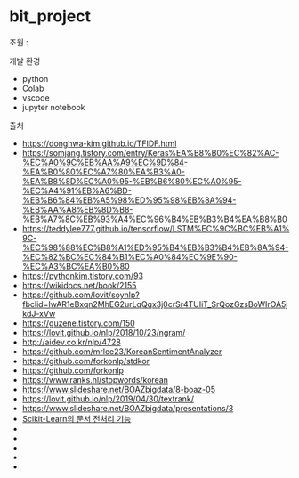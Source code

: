 # bit_project
조원 :

개발 환경
- python
- Colab
- vscode
- jupyter notebook


출처
- https://donghwa-kim.github.io/TFIDF.html
- https://somjang.tistory.com/entry/Keras%EA%B8%B0%EC%82%AC-%EC%A0%9C%EB%AA%A9%EC%9D%84-%EA%B0%80%EC%A7%80%EA%B3%A0-%EA%B8%8D%EC%A0%95-%EB%B6%80%EC%A0%95-%EC%A4%91%EB%A6%BD-%EB%B6%84%EB%A5%98%ED%95%98%EB%8A%94-%EB%AA%A8%EB%8D%B8-%EB%A7%8C%EB%93%A4%EC%96%B4%EB%B3%B4%EA%B8%B0
- https://teddylee777.github.io/tensorflow/LSTM%EC%9C%BC%EB%A1%9C-%EC%98%88%EC%B8%A1%ED%95%B4%EB%B3%B4%EB%8A%94-%EC%82%BC%EC%84%B1%EC%A0%84%EC%9E%90-%EC%A3%BC%EA%B0%80
- https://pythonkim.tistory.com/93
- https://wikidocs.net/book/2155
- https://github.com/lovit/soynlp?fbclid=IwAR1eBxqn2MhEG2urLqQqx3j0crSr4TUIiT_SrQozGzsBoWIrOA5jkdJ-xVw
- https://guzene.tistory.com/150
- https://lovit.github.io/nlp/2018/10/23/ngram/
- http://aidev.co.kr/nlp/4728
- https://github.com/mrlee23/KoreanSentimentAnalyzer
- https://github.com/forkonlp/stdkor
- https://github.com/forkonlp
- https://www.ranks.nl/stopwords/korean
- https://www.slideshare.net/BOAZbigdata/8-boaz-05
- https://lovit.github.io/nlp/2019/04/30/textrank/
- https://www.slideshare.net/BOAZbigdata/presentations/3
- [Scikit-Learn의 문서 전처리 기능](https://datascienceschool.net/view-notebook/3e7aadbf88ed4f0d87a76f9ddc925d69/)
- 
- 
- 
- 
- 

